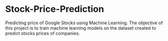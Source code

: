 # Stock-Price-Prediction
Predicting price of  Google Stocks using Machine Learning.
The objective of this project is to train machine learning models on the dataset created to predict stocks prices of companies.
